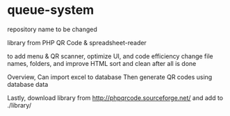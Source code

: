 # queue-system

repository name to be changed

library from PHP QR Code & spreadsheet-reader

 to add menu & QR scanner, optimize UI, and code efficiency
 change file names, folders, and improve HTML
 sort and clean after all is done

Overview, 
Can import excel to database
Then generate QR codes using database data

Lastly, download library from http://phpqrcode.sourceforge.net/ and add to ./library/
